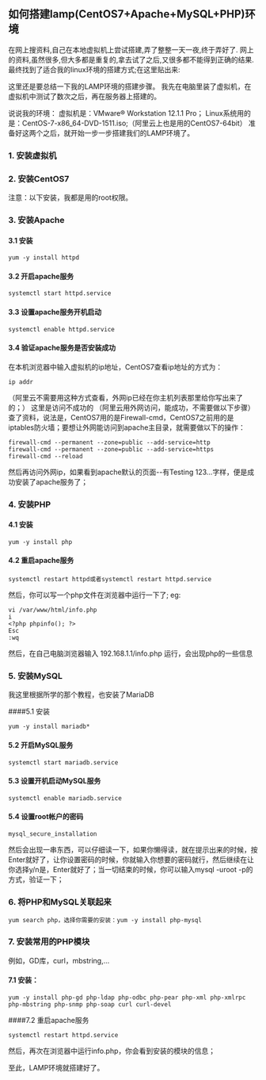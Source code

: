 ## 如何搭建lamp(CentOS7+Apache+MySQL+PHP)环境

在网上搜资料,自己在本地虚拟机上尝试搭建,弄了整整一天一夜,终于弄好了.
网上的资料,虽然很多,但大多都是重复的,拿去试了之后,又很多都不能得到正确的结果.最终找到了适合我的linux环境的搭建方式;在这里贴出来:

这里还是要总结一下我的LAMP环境的搭建步骤。
我先在电脑里装了虚拟机，在虚拟机中测试了数次之后，再在服务器上搭建的。

说说我的环境：
虚拟机是：VMware® Workstation 12.1.1 Pro；
Linux系统用的是：CentOS-7-x86_64-DVD-1511.iso;（阿里云上也是用的CentOS7-64bit）
准备好这两个之后，就开始一步一步搭建我们的LAMP环境了。

### 1. 安装虚拟机

### 2. 安装CentOS7

注意：以下安装，我都是用的root权限。

### 3. 安装Apache
#### 3.1 安装
	yum -y install httpd

#### 3.2 开启apache服务
	systemctl start httpd.service

#### 3.3 设置apache服务开机启动
	systemctl enable httpd.service

#### 3.4 验证apache服务是否安装成功
在本机浏览器中输入虚拟机的ip地址，CentOS7查看ip地址的方式为：
	
	ip addr

（阿里云不需要用这种方式查看，外网ip已经在你主机列表那里给你写出来了的；）
这里是访问不成功的
（阿里云用外网访问，能成功，不需要做以下步骤）
查了资料，说法是，CentOS7用的是Firewall-cmd，CentOS7之前用的是iptables防火墙；要想让外网能访问到apache主目录，就需要做以下的操作：

	firewall-cmd --permanent --zone=public --add-service=http
	firewall-cmd --permanent --zone=public --add-service=https
	firewall-cmd --reload

然后再访问外网ip，如果看到apache默认的页面--有Testing 123...字样，便是成功安装了apache服务了；

### 4. 安装PHP
#### 4.1 安装
	yum -y install php

#### 4.2 重启apache服务

	systemctl restart httpd或者systemctl restart httpd.service

然后，你可以写一个php文件在浏览器中运行一下了;
eg:

	vi /var/www/html/info.php
	i
	<?php phpinfo(); ?>
	Esc
	:wq

然后，在自己电脑浏览器输入 192.168.1.1/info.php
运行，会出现php的一些信息

### 5. 安装MySQL

我这里根据所学的那个教程，也安装了MariaDB

####5.1 安装

	yum -y install mariadb*
#### 5.2 开启MySQL服务

	systemctl start mariadb.service
#### 5.3 设置开机启动MySQL服务

	systemctl enable mariadb.service
#### 5.4 设置root帐户的密码

	mysql_secure_installation

然后会出现一串东西，可以仔细读一下，如果你懒得读，就在提示出来的时候，按Enter就好了，让你设置密码的时候，你就输入你想要的密码就行，然后继续在让你选择y/n是，Enter就好了；当一切结束的时候，你可以输入mysql -uroot -p的方式，验证一下；

### 6. 将PHP和MySQL关联起来

	yum search php，选择你需要的安装：yum -y install php-mysql

### 7. 安装常用的PHP模块
例如，GD库，curl，mbstring,...
#### 7.1 安装：

	yum -y install php-gd php-ldap php-odbc php-pear php-xml php-xmlrpc php-mbstring php-snmp php-soap curl curl-devel

####7.2 重启apache服务
	
	systemctl restart httpd.service

然后，再次在浏览器中运行info.php，你会看到安装的模块的信息；

至此，LAMP环境就搭建好了。

 